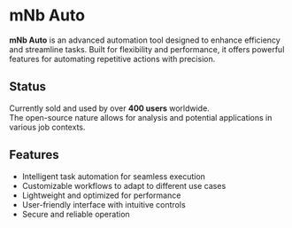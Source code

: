 # **mNb Auto**

**mNb Auto** is an advanced automation tool designed to enhance efficiency and streamline tasks. Built for flexibility and performance, it offers powerful features for automating repetitive actions with precision.

## **Status**
Currently sold and used by over **400 users** worldwide.  
The open-source nature allows for analysis and potential applications in various job contexts.

## **Features**
- Intelligent task automation for seamless execution  
- Customizable workflows to adapt to different use cases  
- Lightweight and optimized for performance  
- User-friendly interface with intuitive controls  
- Secure and reliable operation  
